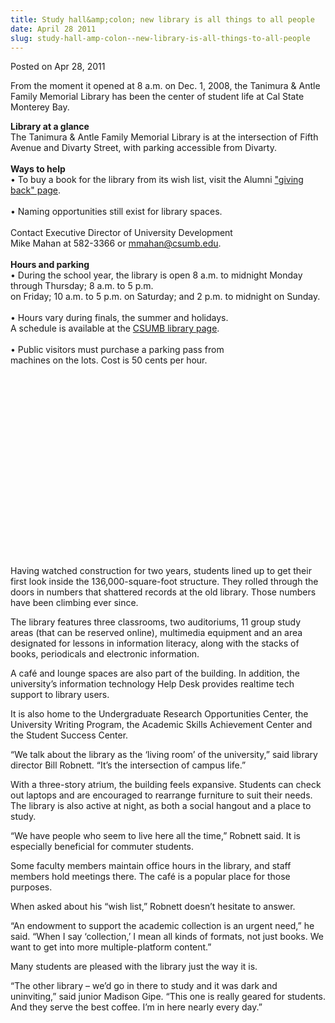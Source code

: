 ```yaml
---
title: Study hall&amp;colon; new library is all things to all people
date: April 28 2011
slug: study-hall-amp-colon--new-library-is-all-things-to-all-people
---
```


<span class="date">Posted on Apr 28, 2011 </span>

<p>From the moment it opened at 8 a.m. on Dec. 1, 2008, the
Tanimura &amp; Antle Family Memorial Library has been the center of
student life at Cal State Monterey Bay.</p>
<p class="pullquote"><strong>Library at a glance</strong><br>
The Tanimura &amp; Antle Family Memorial Library is at the
intersection of Fifth Avenue and Divarty Street, with parking
accessible from Divarty.<br>
<br>
<strong>Ways to help</strong><br>
&#x2022; To buy a book for the library from its wish list, visit the
Alumni <a href="http://csumbalumni.org/giving-back" rel="nofollow">&quot;giving back&quot; page</a>.<br>
<br>
&#x2022; Naming opportunities still exist for library spaces.<br>
<br>
Contact Executive Director of University Development<br>
Mike Mahan at 582-3366 or <a href="mailto:mmahan@csumb.edu">mmahan@csumb.edu</a>.<br>
<br>
<strong>Hours and parking</strong><br>
&#x2022; During the school year, the library is open 8 a.m. to midnight
Monday through Thursday; 8 a.m. to 5 p.m.<br>
on Friday; 10 a.m. to 5 p.m. on Saturday; and 2 p.m. to midnight on
Sunday.<br>
<br>
&#x2022; Hours vary during finals, the summer and holidays.<br>
A schedule is available at the <a href="http://csumb.edu/library" rel="nofollow">CSUMB library page</a>.<br>
<br>
&#x2022; Public visitors must purchase a parking pass from<br>
machines on the lots. Cost is 50 cents per hour.</br></br></br></br></br></br></br></br></br></br></br></br></br></br></br></br></br></br></br></p>
<p>Having watched construction for two years, students lined up to
get their first look inside the 136,000-square-foot structure. They
rolled through the doors in numbers that shattered records at the
old library. Those numbers have been climbing ever since.</p>
<p>The library features three classrooms, two auditoriums, 11 group
study areas (that can be reserved online), multimedia equipment and
an area designated for lessons in information literacy, along with
the stacks of books, periodicals and electronic information.</p>
<p>A caf&#xE9; and lounge spaces are also part of the building. In
addition, the university&#x2019;s information technology Help Desk
provides realtime tech support to library users.</p>
<p>It is also home to the Undergraduate Research Opportunities
Center, the University Writing Program, the Academic Skills
Achievement Center and the Student Success Center.</p>
<p>&#x201C;We talk about the library as the &#x2018;living room&#x2019; of the
university,&#x201D; said library director Bill Robnett. &#x201C;It&#x2019;s the
intersection of campus life.&#x201D;</p>
<p>With a three-story atrium, the building feels expansive.
Students can check out laptops and are encouraged to rearrange
furniture to suit their needs. The library is also active at night,
as both a social hangout and a place to study.</p>
<p>&#x201C;We have people who seem to live here all the time,&#x201D; Robnett
said. It is especially beneficial for commuter students.</p>
<p>Some faculty members maintain office hours in the library, and
staff members hold meetings there. The caf&#xE9; is a popular place for
those purposes.</p>
<p>When asked about his &#x201C;wish list,&#x201D; Robnett doesn&#x2019;t hesitate to
answer.</p>
<p>&#x201C;An endowment to support the academic collection is an urgent
need,&#x201D; he said. &#x201C;When I say &#x2018;collection,&#x2019; I mean all kinds of
formats, not just books. We want to get into more multiple-platform
content.&#x201D;</p>
<p>Many students are pleased with the library just the way it
is.</p>
<p>&#x201C;The other library &#x2013; we&#x2019;d go in there to study and it was dark
and uninviting,&#x201D; said junior Madison Gipe. &#x201C;This one is really
geared for students. And they serve the best coffee. I&#x2019;m in here
nearly every day.&#x201D;</p>
